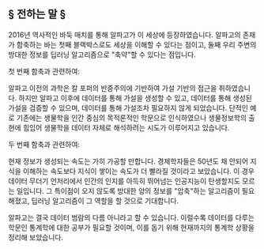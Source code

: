 ## **§ 전하는 말 §**

2016년 역사적인 바둑 매치를 통해 알파고가 이 세상에 등장하였습니다. 알파고의 존재가 함축하는 바는 첫째 블랙박스로도 세상을 이해할 수 있다는 점이고, 둘째 우리 주변의 방대한 정보를 딥러닝 알고리즘으로 "축약"할 수 있다는 점입니다.

첫 번째 함축과 관련하여:

알파고 이전의 과학은 칼 포퍼의 반증주의에 기반하여 가설 기반의 접근을 취하였습니다. 하지만 알파고 이후에 데이터를 통해 가설을 생성할 수 있고, 데이터를 통해 생성된 가설을 검증할 수 있으며, 데이터를 통해 가설조차 필요하지 않게 되었습니다. 단적인 예로 기존에는 생물학을 인간 중심의 목적론적인 학문으로 인식하였으나 생물정보학의 출현에 힘입어 생물학을 데이터 자체로 해석하려는 시도가 이루어지고 있습니다.

두 번째 함축과 관련하여:

현재 정보가 생성되는 속도는 가히 가공할 만합니다. 경제학자들은 50년도 채 안되어 지식을 이해하는 속도보다 지식이 쌓이는 속도가 더 빨라질 것이라고 보았습니다. 이 경우 데이터 무더기 언저리에서 인간의 인지를 아득히 뛰어넘는 인공지능이 탄생할지도 모르는 일입니다. 그 특이점이 오지 않도록 방대한 양의 정보를 "압축"하는 알고리즘이 필요해졌고, 딥러닝 알고리즘이 그 역할을 할 것으로 기대합니다.

알파고는 결국 데이터 범람의 다름 아니라고 할 수 있습니다. 이럴수록 데이터를 다루는 학문인 통계학에 대한 공부가 필요할 것이며, 이를 돕기 위해 현재까지의 통계학 상황을 정리해 보았습니다.
